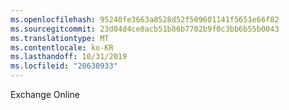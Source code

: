 ```yaml
---
ms.openlocfilehash: 95240fe3663a8528d52f509601141f5651e66f82
ms.sourcegitcommit: 23d04d4ce0acb51b86b7702b9f0c3bb6b55b0043
ms.translationtype: MT
ms.contentlocale: ko-KR
ms.lasthandoff: 10/31/2019
ms.locfileid: "20630933"
---
```

<Token xmlns:xlink="http://www.w3.org/1999/xlink">Exchange Online</Token>